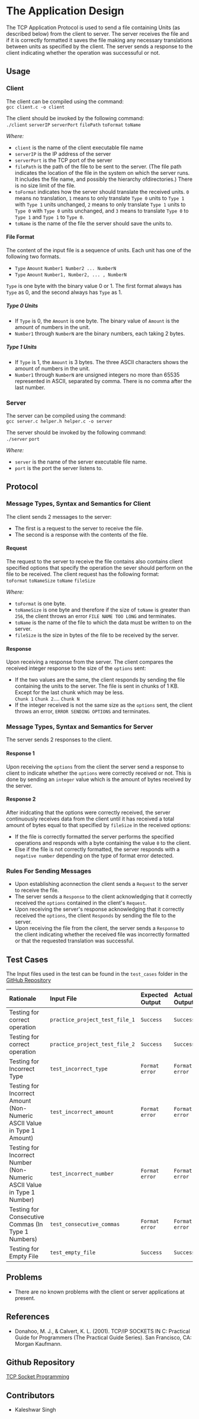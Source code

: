 # The Application Design #
The TCP Application Protocol is used to send a file containing Units (as described below) from the client to server. The server receives the file and if it is correctly formatted it saves the file making any necessary translations between units as specified by the client. The server sends a response to the client indicating whether the operation was successuful or not.

## Usage ##

### Client ###
The client can be compiled using the command:  
```gcc client.c -o client```  

The client should be invoked by the following command:  
```./client``` ```serverIP``` ```serverPort``` ```filePath``` ```toFormat``` ```toName```  

*Where:*
+ ```client``` is the name of the client executable file name
+ ```serverIP``` is the IP address of the server
+ ```serverPort``` is the TCP port of the server
+ ```filePath``` is the path of the file to be sent to the server. (The file path indicates the location of the file in the system on which the server runs. It includes the file name, and possibly the hierarchy ofdirectories.) There is no size limit of the file. 
+ ```toFormat``` indicates how the server should translate the received units. ```0``` means no translation, ```1``` means to only translate ```Type 0``` units to ```Type 1``` with ```Type 1``` units unchanged, ```2``` means to only translate ```Type 1``` units to ```Type 0``` with ```Type 0``` units unchanged, and ```3``` means to translate ```Type 0``` to ```Type 1``` and ```Type 1``` to ```Type 0```. 
+ ```toName``` is the name of the file the server should save the units to.

#### File Format ####
The content of the input file is a sequence of units. Each unit has one of the following two formats.
+ ```Type``` ```Amount``` ```Number1 Number2 ... NumberN```
+ ```Type``` ```Amount``` ```Number1, Number2, ... , NumberN```  

```Type``` is one byte with the binary value 0 or 1. The first format always has ```Type``` as 0, and the second always has ```Type``` as 1.
##### Type 0 Units #####
+ If ```Type``` is 0, the ```Amount``` is one byte. The binary value of ```Amount``` is the amount of numbers in the unit.
+ ```Number1``` through ```NumberN``` are the binary numbers, each taking 2 bytes.
##### Type 1 Units #####
+ If ```Type``` is 1, the ```Amount``` is 3 bytes. The three ASCII characters shows the amount of numbers in the unit. 
+ ```Number1``` through ```NumberN``` are unsigned integers no more than 65535 represented in
ASCII, separated by comma. There is no comma after the last number.

### Server ###
The server can be compiled using the command:  
```gcc server.c helper.h helper.c -o server```  

The server should be invoked by the following command:  
```./server``` ```port```  

*Where:*
+ ```server``` is the name of the server executable file name.
+ ```port``` is the port the server listens to.

## Protocol ##

### Message Types, Syntax and Semantics for Client ###
The client sends 2 messages to the server:
+ The first is a request to the server to receive the file.
+ The second is a response with the contents of the file.

#### Request ####
The request to the server to receive the file contains also contains client specified options that specify the operation the sever should perform on the file to be received. The client request has the following format:  
```toFormat``` ```toNameSize``` ```toName``` ```fileSize```  

*Where:*
+ ```toFormat``` is one byte.
+ ```toNameSize``` is one byte and therefore if the size of ```toName``` is greater than ```256```, the client throws an error ```FILE NAME TOO LONG``` and terminates.
+ ```toName``` is the name of the file to which the data must be written to on the server.
+ ```fileSize``` is the size in bytes of the file to be received by the server.

#### Response ####
Upon receiving a response from the server. The client compares the received integer response to the size of the ```options``` sent:

+ If the two values are the same, the client responds by sending the file containing the units to the server. The file is sent in chunks of 1 KB. Except for the last chunk which may be less.   
	```Chunk 1``` ```Chunk 2```.... ```Chunk N```
+ If the integer received is not the same size as the ```options``` sent, the client throws an error, ```ERROR SENDING OPTIONS``` and terminates.

### Message Types, Syntax and Semantics for Server ###
The server sends 2 responses to the client.

#### Response 1 ####
Upon receiving the ```options``` from the client the server send a response to client to indicate whether the ```options``` were correctly received or not. This is done by sending an ```integer``` value which is the amount of bytes received by the server.

#### Response 2 ####
After inidcating that the options were correctly received, the server continuously receives data from the client until it has received a total amount of bytes equal to that specified by ```fileSize``` in the received options:

+ If the file is correctly formatted the server performs the specified operations and responds with a byte containing the value ```0``` to the client. 
+ Else if the file is not correctly formatted, the server responds with a ```negative number``` depending on the type of format error detected.

### Rules For Sending Messages ###
+ Upon establishing aconnection the client sends a ```Request``` to the server to receive the file.
+ The server sends a ```Response``` to the client acknowledging that it correctly received the ```options``` contained in the client's ```Request```.
+ Upon receiving the server's response acknowledging that it correctly received the ```options```, the client ```Responds``` by sending the file to the server.
+ Upon receiving the file from the cilent, the server sends a ```Response``` to the client indicating whether the received file was incorrectly formatted or that the requested translation was successful.

## Test Cases ##
The Input files used in the test can be found in the ```test_cases``` folder in the [GitHub Repository](https://github.com/ZonalWings/TCPProgramming)  

| Rationale | Input File | Expected Output | Actual Output | Error Observed |
| :------- | :---- | :-------------- | :------------ | :------------- |
| Testing for correct operation | ```practice_project_test_file_1``` | ```Success``` | ```Success``` | None |
| Testing for correct operation | ```practice_project_test_file_2``` | ```Success``` | ```Success``` | None |
| Testing for Incorrect Type | ```test_incorrect_type``` | ```Format error``` | ```Format error``` | None |
| Testing for Incorrect Amount (Non-Numeric ASCII Value in Type 1 Amount) | ```test_incorrect_amount``` | ```Format error``` | ```Format error``` | None |
| Testing for Incorrect Number (Non-Numeric ASCII Value in Type 1 Number) | ```test_incorrect_number``` | ```Format error``` | ```Format error``` | None |
| Testing for Consecutive Commas (In Type 1 Numbers) | ```test_consecutive_commas``` | ```Format error``` | ```Format error``` | None |
| Testing for Empty File | ```test_empty_file``` | ```Success``` | ```Success``` | None |

## Problems ##
+ There are no known problems with the client or server applications at present.

## References ##
+ Donahoo, M. J., & Calvert, K. L. (2001). TCP/IP SOCKETS IN C: Practical Guide for Programmers (The Practical Guide Series). San Francisco, CA: Morgan Kaufmann.

## Github Repository ##
[TCP Socket Programming](https://github.com/ZonalWings/TCPProgramming)

## Contributors ##
+ Kaleshwar Singh
